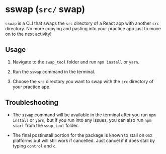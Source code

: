 # sswap (`src/` swap)

`sswap` is a CLI that swaps the `src` directory of a React app with another `src` directory. No more copying and pasting into your practice app just to move on to the next activity!

## Usage

1. Navigate to the `swap_tool` folder and run `npm install` or `yarn`.

2. Run the `sswap` command in the terminal.

3. Choose the `src` directory you want to swap with the `src` directory of your practice app.

## Troubleshooting

- The `sswap` command will be available in the terminal after you run `npm install` or `yarn`, but if you run into any issues, you can also run `npm start` from the `swap_tool` folder.

- The final postinstall portion for the package is known to stall on `OSX` platforms but will still work if cancelled. Just cancel if it does stall by typing `control` and `c`.
